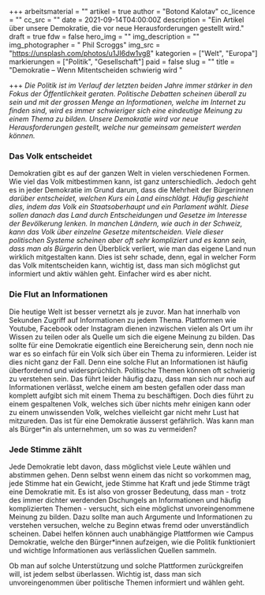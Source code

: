 +++
arbeitsmaterial = ""
artikel = true
author = "Botond Kalotav"
cc_licence = ""
cc_src = ""
date = 2021-09-14T04:00:00Z
description = "Ein Artikel über unsere Demokratie, die vor neue Herausforderungen gestellt wird."
draft = true
fdw = false
hero_img = ""
img_description = ""
img_photographer = " Phil Scroggs"
img_src = "https://unsplash.com/photos/u1JI6dw1vg8"
kategorien = ["Welt", "Europa"]
markierungen = ["Politik", "Gesellschaft"]
paid = false
slug = ""
title = "Demokratie – Wenn Mitentscheiden schwierig wird "

+++
_Die Politik ist im Verlauf der letzten beiden Jahre immer stärker in den Fokus der Öffentlichkeit geraten. Politische Debatten scheinen überall zu sein und mit der grossen Menge an Informationen, welche im Internet zu finden sind, wird es immer schwieriger sich eine eindeutige Meinung zu einem Thema zu bilden. Unsere Demokratie wird vor neue Herausforderungen gestellt, welche nur gemeinsam gemeistert werden können._

### Das Volk entscheidet

Demokratien gibt es auf der ganzen Welt in vielen verschiedenen Formen. Wie viel das Volk mitbestimmen kann, ist ganz unterschiedlich. Jedoch geht es in jeder Demokratie im Grund darum, dass die Mehrheit der Bürger*innen darüber entscheidet, welchen Kurs ein Land einschlägt. Häufig geschieht dies, indem das Volk ein Staatsoberhaupt und ein Parlament wählt. Diese sollen danach das Land durch Entscheidungen und Gesetze im Interesse der Bevölkerung lenken. In manchen Ländern, wie auch in der Schweiz, kann das Volk über einzelne Gesetze mitentscheiden. Viele dieser politischen Systeme scheinen aber oft sehr kompliziert und es kann sein, dass man als Bürger*in den Überblick verliert, wie man das eigene Land nun wirklich mitgestalten kann. Dies ist sehr schade, denn, egal in welcher Form das Volk mitentscheiden kann, wichtig ist, dass man sich möglichst gut informiert und aktiv wählen geht. Einfacher wird es aber nicht.

### Die Flut an Informationen

Die heutige Welt ist besser vernetzt als je zuvor. Man hat innerhalb von Sekunden Zugriff auf Informationen zu jedem Thema. Plattformen wie Youtube, Facebook oder Instagram dienen inzwischen vielen als Ort um ihr Wissen zu teilen oder als Quelle um sich die eigene Meinung zu bilden. Das sollte für eine Demokratie eigentlich eine Bereicherung sein, denn noch nie war es so einfach für ein Volk sich über ein Thema zu informieren. Leider ist dies nicht ganz der Fall. Denn eine solche Flut an Informationen ist häufig überfordernd und widersprüchlich. Politische Themen können oft schwierig zu verstehen sein. Das führt leider häufig dazu, dass man sich nur noch auf Informationen verlässt, welche einem am besten gefallen oder dass man komplett aufgibt sich mit einem Thema zu beschäftigen. Doch dies führt zu einem gespaltenen Volk, welches sich über nichts mehr einigen kann oder zu einem unwissenden Volk, welches vielleicht gar nicht mehr Lust hat mitzureden. Das ist für eine Demokratie äusserst gefährlich. Was kann man als Bürger*in als unternehmen, um so was zu vermeiden?

### Jede Stimme zählt

Jede Demokratie lebt davon, dass möglichst viele Leute wählen und abstimmen gehen. Denn selbst wenn einem das nicht so vorkommen mag, jede Stimme hat ein Gewicht, jede Stimme hat Kraft und jede Stimme trägt eine Demokratie mit. Es ist also von grosser Bedeutung, dass man - trotz des immer dichter werdenden Dschungels an Informationen und häufig komplizierten Themen - versucht, sich eine möglichst unvoreingenommene Meinung zu bilden. Dazu sollte man auch Argumente und Informationen zu verstehen versuchen, welche zu Beginn etwas fremd oder unverständlich scheinen. Dabei helfen können auch unabhängige Plattformen wie Campus Demokratie, welche den Bürger*innen aufzeigen, wie die Politik funktioniert und wichtige Informationen aus verlässlichen Quellen sammeln.

Ob man auf solche Unterstützung und solche Plattformen zurückgreifen will, ist jedem selbst überlassen. Wichtig ist, dass man sich unvoreingenommen über politische Themen informiert und wählen geht.